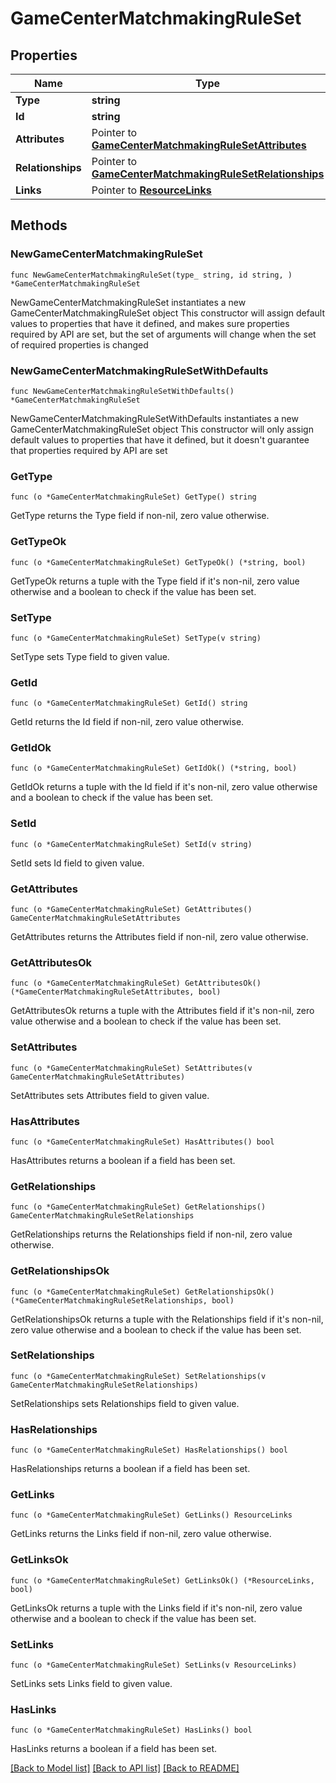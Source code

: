 # GameCenterMatchmakingRuleSet

## Properties

Name | Type | Description | Notes
------------ | ------------- | ------------- | -------------
**Type** | **string** |  | 
**Id** | **string** |  | 
**Attributes** | Pointer to [**GameCenterMatchmakingRuleSetAttributes**](GameCenterMatchmakingRuleSetAttributes.md) |  | [optional] 
**Relationships** | Pointer to [**GameCenterMatchmakingRuleSetRelationships**](GameCenterMatchmakingRuleSetRelationships.md) |  | [optional] 
**Links** | Pointer to [**ResourceLinks**](ResourceLinks.md) |  | [optional] 

## Methods

### NewGameCenterMatchmakingRuleSet

`func NewGameCenterMatchmakingRuleSet(type_ string, id string, ) *GameCenterMatchmakingRuleSet`

NewGameCenterMatchmakingRuleSet instantiates a new GameCenterMatchmakingRuleSet object
This constructor will assign default values to properties that have it defined,
and makes sure properties required by API are set, but the set of arguments
will change when the set of required properties is changed

### NewGameCenterMatchmakingRuleSetWithDefaults

`func NewGameCenterMatchmakingRuleSetWithDefaults() *GameCenterMatchmakingRuleSet`

NewGameCenterMatchmakingRuleSetWithDefaults instantiates a new GameCenterMatchmakingRuleSet object
This constructor will only assign default values to properties that have it defined,
but it doesn't guarantee that properties required by API are set

### GetType

`func (o *GameCenterMatchmakingRuleSet) GetType() string`

GetType returns the Type field if non-nil, zero value otherwise.

### GetTypeOk

`func (o *GameCenterMatchmakingRuleSet) GetTypeOk() (*string, bool)`

GetTypeOk returns a tuple with the Type field if it's non-nil, zero value otherwise
and a boolean to check if the value has been set.

### SetType

`func (o *GameCenterMatchmakingRuleSet) SetType(v string)`

SetType sets Type field to given value.


### GetId

`func (o *GameCenterMatchmakingRuleSet) GetId() string`

GetId returns the Id field if non-nil, zero value otherwise.

### GetIdOk

`func (o *GameCenterMatchmakingRuleSet) GetIdOk() (*string, bool)`

GetIdOk returns a tuple with the Id field if it's non-nil, zero value otherwise
and a boolean to check if the value has been set.

### SetId

`func (o *GameCenterMatchmakingRuleSet) SetId(v string)`

SetId sets Id field to given value.


### GetAttributes

`func (o *GameCenterMatchmakingRuleSet) GetAttributes() GameCenterMatchmakingRuleSetAttributes`

GetAttributes returns the Attributes field if non-nil, zero value otherwise.

### GetAttributesOk

`func (o *GameCenterMatchmakingRuleSet) GetAttributesOk() (*GameCenterMatchmakingRuleSetAttributes, bool)`

GetAttributesOk returns a tuple with the Attributes field if it's non-nil, zero value otherwise
and a boolean to check if the value has been set.

### SetAttributes

`func (o *GameCenterMatchmakingRuleSet) SetAttributes(v GameCenterMatchmakingRuleSetAttributes)`

SetAttributes sets Attributes field to given value.

### HasAttributes

`func (o *GameCenterMatchmakingRuleSet) HasAttributes() bool`

HasAttributes returns a boolean if a field has been set.

### GetRelationships

`func (o *GameCenterMatchmakingRuleSet) GetRelationships() GameCenterMatchmakingRuleSetRelationships`

GetRelationships returns the Relationships field if non-nil, zero value otherwise.

### GetRelationshipsOk

`func (o *GameCenterMatchmakingRuleSet) GetRelationshipsOk() (*GameCenterMatchmakingRuleSetRelationships, bool)`

GetRelationshipsOk returns a tuple with the Relationships field if it's non-nil, zero value otherwise
and a boolean to check if the value has been set.

### SetRelationships

`func (o *GameCenterMatchmakingRuleSet) SetRelationships(v GameCenterMatchmakingRuleSetRelationships)`

SetRelationships sets Relationships field to given value.

### HasRelationships

`func (o *GameCenterMatchmakingRuleSet) HasRelationships() bool`

HasRelationships returns a boolean if a field has been set.

### GetLinks

`func (o *GameCenterMatchmakingRuleSet) GetLinks() ResourceLinks`

GetLinks returns the Links field if non-nil, zero value otherwise.

### GetLinksOk

`func (o *GameCenterMatchmakingRuleSet) GetLinksOk() (*ResourceLinks, bool)`

GetLinksOk returns a tuple with the Links field if it's non-nil, zero value otherwise
and a boolean to check if the value has been set.

### SetLinks

`func (o *GameCenterMatchmakingRuleSet) SetLinks(v ResourceLinks)`

SetLinks sets Links field to given value.

### HasLinks

`func (o *GameCenterMatchmakingRuleSet) HasLinks() bool`

HasLinks returns a boolean if a field has been set.


[[Back to Model list]](../README.md#documentation-for-models) [[Back to API list]](../README.md#documentation-for-api-endpoints) [[Back to README]](../README.md)


